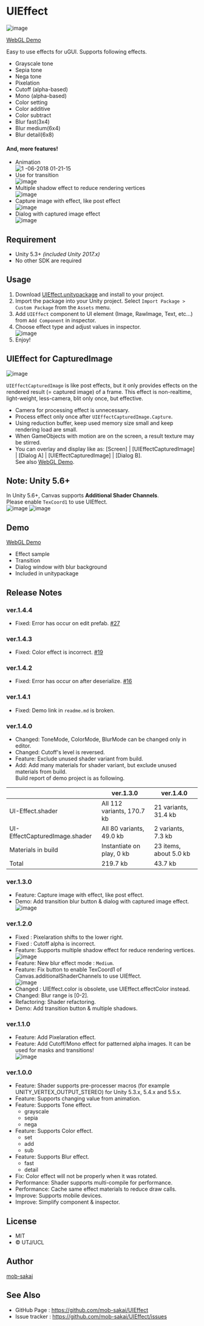 UIEffect
===

![image](https://user-images.githubusercontent.com/12690315/34617503-054e958e-f27f-11e7-89d5-9cced222883a.png)

[WebGL Demo](https://developer.cloud.unity3d.com/share/WyQetw3p-X/webgl/)

Easy to use effects for uGUI. Supports following effects.

* Grayscale tone
* Sepia tone
* Nega tone
* Pixelation
* Cutoff (alpha-based)
* Mono (alpha-based)
* Color setting
* Color additive
* Color subtract
* Blur fast(3x4)
* Blur medium(6x4)
* Blur detail(6x8)


#### And, more features!

* Animation  
![1 -06-2018 01-21-15](https://user-images.githubusercontent.com/12690315/34617750-cf2c9464-f27f-11e7-8ee9-e6be3b209943.gif)
* Use for transition  
![image](https://user-images.githubusercontent.com/12690315/34618554-71a32e40-f282-11e7-8b78-6948c50c6b58.gif)
* Multiple shadow effect to reduce rendering vertices  
![image](https://user-images.githubusercontent.com/12690315/34552373-600fdab2-f164-11e7-8565-21c15af92a93.png)
* Capture image with effect, like post effect  
![image](https://user-images.githubusercontent.com/12690315/34619147-868cb36a-f284-11e7-8122-b924ff09077f.gif)
* Dialog with captured image effect  
![image](https://user-images.githubusercontent.com/12690315/34619468-97e3c134-f285-11e7-90b2-3a75bde13911.gif)




## Requirement

* Unity 5.3+ *(included Unity 2017.x)*
* No other SDK are required




## Usage

1. Download [UIEffect.unitypackage](https://github.com/mob-sakai/UIEffect/raw/master/UIEffect.unitypackage) and install to your project.
1. Import the package into your Unity project. Select `Import Package > Custom Package` from the `Assets` menu.
1. Add `UIEffect` component to UI element (Image, RawImage, Text, etc...) from `Add Component` in inspector.
1. Choose effect type and adjust values in inspector.  
![image](https://user-images.githubusercontent.com/12690315/34595809-3838dc54-f21e-11e7-858b-72821dca8b44.png)
1. Enjoy!




## UIEffect for CapturedImage

![image](https://user-images.githubusercontent.com/12690315/34619147-868cb36a-f284-11e7-8122-b924ff09077f.gif)

`UIEffectCapturedImage` is like post effects, but it only provides effects on the rendered result (= captured image) of a frame.
This effect is non-realtime, light-weight, less-camera, blit only once, but effective.

* Camera for processing effect is unnecessary.
* Process effect only once after `UIEffectCapturedImage.Capture`.
* Using reduction buffer, keep used memory size small and keep rendering load are small.
* When GameObjects with motion are on the screen, a result texture may be stirred.
* You can overlay and display like as: [Screen] | [UIEffectCapturedImage] | [Dialog A] | [UIEffectCapturedImage] | [Dialog B].  
See also [WebGL Demo](https://developer.cloud.unity3d.com/share/WyQetw3p-X/webgl/).




## Note: Unity 5.6+

In Unity 5.6+, Canvas supports **Additional Shader Channels**.  
Please enable `TexCoord1` to use UIEffect.  
![image](https://user-images.githubusercontent.com/12690315/28405830-f4f261e8-6d68-11e7-9faf-7e5442062f59.png)
![image](https://user-images.githubusercontent.com/12690315/34560894-191b6cda-f18b-11e7-9de2-9a9d13f72ccd.png)




## Demo

[WebGL Demo](https://developer.cloud.unity3d.com/share/WyQetw3p-X/webgl/)

* Effect sample
* Transition
* Dialog window with blur background
* Included in unitypackage




## Release Notes

### ver.1.4.4

* Fixed: Error has occur on edit prefab. [#27](https://github.com/mob-sakai/UIEffect/issues/27)


### ver.1.4.3

* Fixed: Color effect is incorrect. [#19](https://github.com/mob-sakai/UIEffect/issues/19)


### ver.1.4.2

* Fixed: Error has occur on after deserialize. [#16](https://github.com/mob-sakai/UIEffect/issues/16)


### ver.1.4.1

* Fixed: Demo link in `readme.md` is broken.


### ver.1.4.0

* Changed: ToneMode, ColorMode, BlurMode can be changed only in editor.
* Changed: Cutoff's level is reversed.
* Feature: Exclude unused shader variant from build.
* Add: Add many materials for shader variant, but exclude unused materials from build.  
Build report of demo project is as following.

|  | ver.1.3.0 | ver.1.4.0 |
|--|-----------|-----------|
| UI-Effect.shader | All 112 variants, 170.7 kb | 21 variants, 31.4 kb |
| UI-EffectCapturedImage.shader | All 80 variants, 49.0 kb | 2 variants, 7.3 kb |
| Materials in build | Instantiate on play, 0 kb | 23 items, about 5.0 kb |
| Total | 219.7 kb | 43.7 kb |


### ver.1.3.0

* Feature: Capture image with effect, like post effect.
* Demo: Add transition blur button & dialog with captured image effect.  
![image](https://user-images.githubusercontent.com/12690315/34619468-97e3c134-f285-11e7-90b2-3a75bde13911.gif)


### ver.1.2.0

* Fixed : Pixelaration shifts to the lower right.
* Fixed : Cutoff alpha is incorrect.
* Feature: Supports multiple shadow effect for reduce rendering vertices.  
![image](https://user-images.githubusercontent.com/12690315/34552373-600fdab2-f164-11e7-8565-21c15af92a93.png)
* Feature: New blur effect mode : `Medium`.
* Feature: Fix button to enable TexCoord1 of Canvas.additionalShaderChannels to use UIEffect.  
![image](https://user-images.githubusercontent.com/12690315/34560894-191b6cda-f18b-11e7-9de2-9a9d13f72ccd.png)
* Changed : UIEffect.color is obsolete, use UIEffect.effectColor instead.
* Changed: Blur range is [0-2].
* Refactoring: Shader refactoring.
* Demo: Add transition button & multiple shadows.


### ver.1.1.0

* Feature: Add Pixelaration effect.
* Feature: Add Cutoff/Mono effect for patterned alpha images. It can be used for masks and transitions!  
![image](https://user-images.githubusercontent.com/12690315/34618554-71a32e40-f282-11e7-8b78-6948c50c6b58.gif)


### ver.1.0.0

* Feature: Shader supports pre-processer macros (for example UNITY_VERTEX_OUTPUT_STEREO) for Unity 5.3.x, 5.4.x and 5.5.x.
* Feature: Supports changing value from animation.
* Feature: Supports Tone effect.
    * grayscale
    * sepia
    * nega
* Feature: Supports Color effect.
    * set
    * add
    * sub
* Feature: Supports Blur effect.
    * fast
    * detail
* Fix: Color effect will not be properly when it was rotated.
* Performance: Shader supports multi-compile for performance.
* Performance: Cache same effect materials to reduce draw calls.
* Improve: Supports mobile devices.
* Improve: Simplify component & inspector.




## License

* MIT
* © UTJ/UCL




## Author

[mob-sakai](https://github.com/mob-sakai)




## See Also

* GitHub Page : https://github.com/mob-sakai/UIEffect
* Issue tracker : https://github.com/mob-sakai/UIEffect/issues